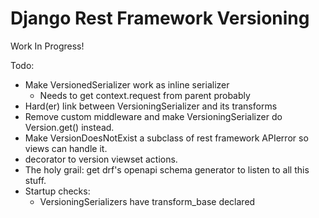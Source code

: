 # Django Rest Framework Versioning
Work In Progress! 

Todo: 
- Make VersionedSerializer work as inline serializer 
  - Needs to get context.request from parent probably
- Hard(er) link between VersioningSerializer and its transforms
- Remove custom middleware and make VersioningSerializer do Version.get() instead. 
- Make VersionDoesNotExist a subclass of rest framework APIerror so views can handle it. 
- decorator to version viewset actions.
- The holy grail: get drf's openapi schema generator to listen to all this stuff. 
- Startup checks: 
  - VersioningSerializers have transform_base declared